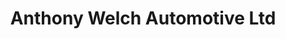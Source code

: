 ---
title: "Anthony Welch Automotive Ltd"
url: /evesham/anthony-welch-automotive-ltd/
shop: car repair
---